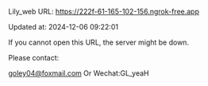 Lily_web URL: https://222f-61-165-102-156.ngrok-free.app

Updated at: 2024-12-06 09:22:01

If you cannot open this URL, the server might be down.

Please contact: 

goley04@foxmail.com Or Wechat:GL_yeaH